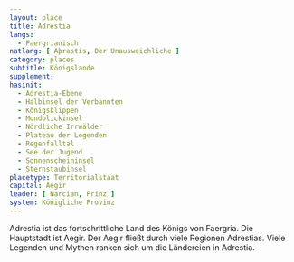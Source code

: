```yaml
---
layout: place
title: Adrestia
langs:
  - Faergrianisch
natlang: [ Aþrastis, Der Unausweichliche ]
category: places
subtitle: Königslande
supplement:
hasinit:
  - Adrestia-Ebene
  - Halbinsel der Verbannten
  - Königsklippen
  - Mondblickinsel
  - Nördliche Irrwälder
  - Plateau der Legenden
  - Regenfalltal
  - See der Jugend
  - Sonnenscheininsel
  - Sternstaubinsel
placetype: Territorialstaat
capital: Aegir
leader: [ Narcian, Prinz ]
system: Königliche Provinz
---
```


Adrestia ist das fortschrittliche Land des Königs von Faergria. Die Hauptstadt ist Aegir. Der Aegir fließt durch viele
Regionen Adrestias. Viele Legenden und Mythen ranken sich um die Ländereien in Adrestia.
